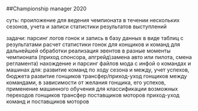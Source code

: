 ##Championship manager 2020

суть:
	проиложение для ведения чемпионата в течении нескольких сезонов,
	учета и записи статистики результатов выступлений 

задачи:
	парсинг логов гонок и запись в базу данных в виде таблиц с результатами
	расчет статистики гонок для конщиков и команд для дальнейшей обработки
	реализация эвентов в разные моменты чемпионата
		(приход спонсора, апгрейд\замена авто или пилота, смена регламента)
	нахождение и парсинг файлов мода с инфой о командах и машинах для:
		развитие команд по ходу сезона и между, учет успехов, бюджета
		развитие гонщиков
		трансфер/приход-уход гонщиков между командами, в зависимости от
			желания гонщика, его успехов, применение машинного обучения
			для классификации возможных переходов гонщиков
		трансфер поставщиков моторов
		приход-уход команд и поставщиков моторов
	
		
